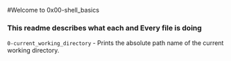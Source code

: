 #Welcome to 0x00-shell_basics
### This readme describes what each and Every file is doing

`0-current_working_directory` - Prints the absolute path name of the current working directory.
